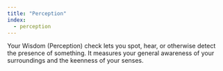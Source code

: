 ```yaml
---
title: "Perception"
index:
  - perception
---
```

Your Wisdom (Perception) check lets you spot, hear, or otherwise detect the presence of something. It measures your general awareness of your surroundings and the keenness of your senses.
